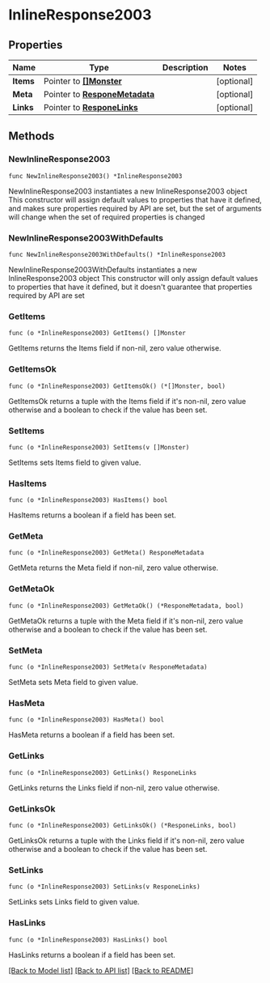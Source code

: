 # InlineResponse2003

## Properties

Name | Type | Description | Notes
------------ | ------------- | ------------- | -------------
**Items** | Pointer to [**[]Monster**](Monster.md) |  | [optional] 
**Meta** | Pointer to [**ResponeMetadata**](ResponeMetadata.md) |  | [optional] 
**Links** | Pointer to [**ResponeLinks**](ResponeLinks.md) |  | [optional] 

## Methods

### NewInlineResponse2003

`func NewInlineResponse2003() *InlineResponse2003`

NewInlineResponse2003 instantiates a new InlineResponse2003 object
This constructor will assign default values to properties that have it defined,
and makes sure properties required by API are set, but the set of arguments
will change when the set of required properties is changed

### NewInlineResponse2003WithDefaults

`func NewInlineResponse2003WithDefaults() *InlineResponse2003`

NewInlineResponse2003WithDefaults instantiates a new InlineResponse2003 object
This constructor will only assign default values to properties that have it defined,
but it doesn't guarantee that properties required by API are set

### GetItems

`func (o *InlineResponse2003) GetItems() []Monster`

GetItems returns the Items field if non-nil, zero value otherwise.

### GetItemsOk

`func (o *InlineResponse2003) GetItemsOk() (*[]Monster, bool)`

GetItemsOk returns a tuple with the Items field if it's non-nil, zero value otherwise
and a boolean to check if the value has been set.

### SetItems

`func (o *InlineResponse2003) SetItems(v []Monster)`

SetItems sets Items field to given value.

### HasItems

`func (o *InlineResponse2003) HasItems() bool`

HasItems returns a boolean if a field has been set.

### GetMeta

`func (o *InlineResponse2003) GetMeta() ResponeMetadata`

GetMeta returns the Meta field if non-nil, zero value otherwise.

### GetMetaOk

`func (o *InlineResponse2003) GetMetaOk() (*ResponeMetadata, bool)`

GetMetaOk returns a tuple with the Meta field if it's non-nil, zero value otherwise
and a boolean to check if the value has been set.

### SetMeta

`func (o *InlineResponse2003) SetMeta(v ResponeMetadata)`

SetMeta sets Meta field to given value.

### HasMeta

`func (o *InlineResponse2003) HasMeta() bool`

HasMeta returns a boolean if a field has been set.

### GetLinks

`func (o *InlineResponse2003) GetLinks() ResponeLinks`

GetLinks returns the Links field if non-nil, zero value otherwise.

### GetLinksOk

`func (o *InlineResponse2003) GetLinksOk() (*ResponeLinks, bool)`

GetLinksOk returns a tuple with the Links field if it's non-nil, zero value otherwise
and a boolean to check if the value has been set.

### SetLinks

`func (o *InlineResponse2003) SetLinks(v ResponeLinks)`

SetLinks sets Links field to given value.

### HasLinks

`func (o *InlineResponse2003) HasLinks() bool`

HasLinks returns a boolean if a field has been set.


[[Back to Model list]](../README.md#documentation-for-models) [[Back to API list]](../README.md#documentation-for-api-endpoints) [[Back to README]](../README.md)


